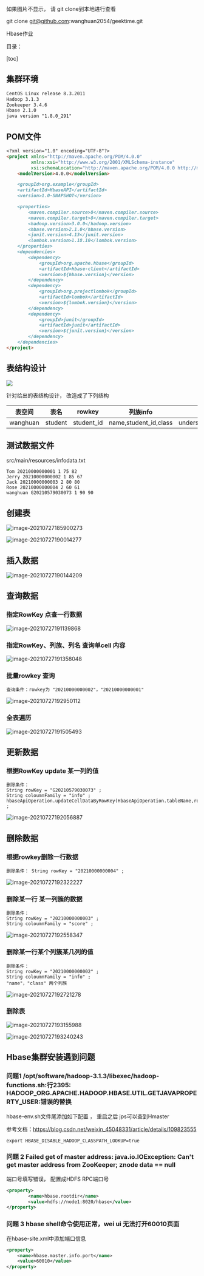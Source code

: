 如果图片不显示， 请 git clone到本地进行查看

git clone git@github.com:wanghuan2054/geektime.git

Hbase作业

目录： 

[toc]

## 集群环境

```markdown
CentOS Linux release 8.3.2011
Hadoop 3.1.3
Zookeeper 3.4.6
Hbase 2.1.0
java version "1.8.0_291"
```

## POM文件

```markdown
<?xml version="1.0" encoding="UTF-8"?>
<project xmlns="http://maven.apache.org/POM/4.0.0"
         xmlns:xsi="http://www.w3.org/2001/XMLSchema-instance"
         xsi:schemaLocation="http://maven.apache.org/POM/4.0.0 http://maven.apache.org/xsd/maven-4.0.0.xsd">
    <modelVersion>4.0.0</modelVersion>

    <groupId>org.example</groupId>
    <artifactId>HbaseAPI</artifactId>
    <version>1.0-SNAPSHOT</version>

    <properties>
        <maven.compiler.source>8</maven.compiler.source>
        <maven.compiler.target>8</maven.compiler.target>
        <hadoop.version>3.0.0</hadoop.version>
        <hbase.version>2.1.0</hbase.version>
        <junit.version>4.13</junit.version>
        <lombok.version>1.18.10</lombok.version>
    </properties>
    <dependencies>
        <dependency>
            <groupId>org.apache.hbase</groupId>
            <artifactId>hbase-client</artifactId>
            <version>${hbase.version}</version>
        </dependency>
        <dependency>
            <groupId>org.projectlombok</groupId>
            <artifactId>lombok</artifactId>
            <version>${lombok.version}</version>
        </dependency>
        <dependency>
            <groupId>junit</groupId>
            <artifactId>junit</artifactId>
            <version>${junit.version}</version>
        </dependency>
    </dependencies>
</project>
```

## 表结构设计

![](images/homework.png)

针对给出的表结构设计， 改造成了下列结构

| 表空间   | 表名    | rowkey     | 列族info              | 列族score                 |
| -------- | ------- | ---------- | --------------------- | ------------------------- |
| wanghuan | student | student_id | name,student_id,class | understanding,programming |

## 测试数据文件

src/main/resources/infodata.txt

```shell
Tom 20210000000001 1 75 82
Jerry 20210000000002 1 85 67
Jack 20210000000003 2 80 80
Rose 20210000000004 2 60 61
wanghuan G20210579030073 1 90 90
```

## 创建表

![image-20210727185900273](images/image-20210727185900273.png)

![image-20210727190014277](images/image-20210727190014277.png)

## 插入数据

![image-20210727190144209](images/image-20210727190144209.png)

## 查询数据

### 指定RowKey 点查一行数据

![image-20210727191139868](images/image-20210727191139868.png)

### 指定RowKey、列族、列名 查询单cell 内容

![image-20210727191358048](images/image-20210727191358048.png)

### 批量rowkey 查询

```shelll
查询条件：rowkey为 "20210000000002"，"20210000000001"
```

![image-20210727192950112](images/image-20210727192950112.png)



### 全表遍历

![image-20210727191505493](images/image-20210727191505493.png)

## 更新数据

### 根据RowKey update 某一列的值

```
删除条件： 
String rowKey = "G20210579030073" ;
String coloumnFamily = "info" ;
hbaseApiOperation.updateCellDataByRowKey(HbaseApiOperation.tableName,rowKey,coloumnFamily,"understanding",String.valueOf(100)) ;
```

![image-20210727192056887](images/image-20210727192056887.png)

## 删除数据

### 根据rowkey删除一行数据

```shell
删除条件： String rowKey = "20210000000004" ;
```

![image-20210727192322227](images/image-20210727192322227.png)

### 删除某一行 某一列簇的数据

```shell
删除条件：
String rowKey = "20210000000003" ;
String coloumnFamily = "score" ;
```

![image-20210727192558347](images/image-20210727192558347.png)

### 删除某一行某个列簇某几列的值

```shell
删除条件：
String rowKey = "20210000000002" ;
String coloumnFamily = "info" ;
"name"，"class" 两个列族 
```

![image-20210727192721278](images/image-20210727192721278.png)

### 删除表

![image-20210727193155988](images/image-20210727193155988.png)

![image-20210727193240243](images/image-20210727193240243.png)

## Hbase集群安装遇到问题

### 问题1 /opt/software/hadoop-3.1.3/libexec/hadoop-functions.sh:行2395: HADOOP_ORG.APACHE.HADOOP.HBASE.UTIL.GETJAVAPROPERTY_USER:错误的替换

hbase-env.sh文件尾添加如下配置  ， 重启之后 jps可以查到Hmaster

参考文档：https://blog.csdn.net/weixin_45048331/article/details/109823555

```shell
export HBASE_DISABLE_HADOOP_CLASSPATH_LOOKUP=true
```

### 问题 2 Failed get of master address: java.io.IOException: Can't get master address from ZooKeeper; znode data == null

端口号填写错误， 配置成HDFS RPC端口号

```xml
<property> 
        <name>hbase.rootdir</name>
        <value>hdfs://node1:8020/hbase</value>
</property>
```

### 问题 3 hbase shell命令使用正常，wei ui 无法打开60010页面

在hbase-site.xml中添加端口信息

```xml
<property>
    <name>hbase.master.info.port</name>
    <value>60010</value>
</property>
```

